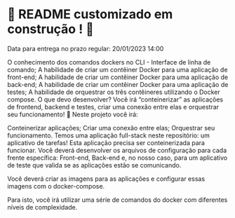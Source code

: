 # :construction: README customizado em construção ! :construction:
Data para entrega no prazo regular: 20/01/2023 14:00


O conhecimento dos comandos dockers no CLI - Interface de linha de comando;
A habilidade de criar um contêiner Docker para uma aplicação de front-end;
A habilidade de criar um contêiner Docker para uma aplicação de back-end;
A habilidade de criar um contêiner Docker para uma aplicação de testes;
A habilidade de orquestrar os três contêineres utilizando o Docker compose.
O que devo desenvolver?
Você irá “conteinerizar” as aplicações de frontend, backend e testes, criar uma conexão entre elas e orquestrar seu funcionamento! 🐋
Neste projeto você irá:

Conteinerizar aplicações;
Criar uma conexão entre elas;
Orquestrar seu funcionamento.
Temos uma aplicação full-stack neste repositório: um aplicativo de tarefas! Esta aplicação precisa ser conteinerizada para funcionar. Você deverá desenvolver os arquivos de configuração para cada frente específica: Front-end, Back-end e, no nosso caso, para um aplicativo de teste que valida se as aplicações estão se comunicando.

Você deverá criar as imagens para as aplicações e configurar essas imagens com o docker-compose.

Para isto, você irá utilizar uma série de comandos do docker com diferentes níveis de complexidade.
